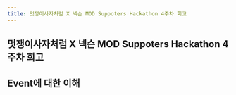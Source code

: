 ```yaml
---
title: 멋쟁이사자처럼 X 넥슨 MOD Suppoters Hackathon 4주차 회고
---
```


## 멋쟁이사자처럼 X 넥슨 MOD Suppoters Hackathon 4주차 회고

## Event에 대한 이해
